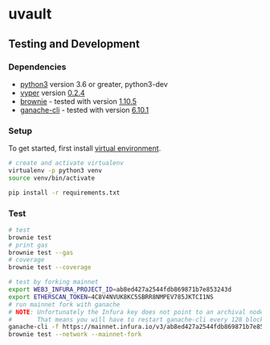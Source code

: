 # uvault

## Testing and Development

### Dependencies

- [python3](https://www.python.org/downloads/release/python-368/) version 3.6 or greater, python3-dev
- [vyper](https://github.com/vyperlang/vyper) version [0.2.4](https://github.com/vyperlang/vyper/releases/tag/v0.2.4)
- [brownie](https://github.com/iamdefinitelyahuman/brownie) - tested with version [1.10.5](https://github.com/eth-brownie/brownie/releases/tag/v1.10.5)
- [ganache-cli](https://github.com/trufflesuite/ganache-cli) - tested with version [6.10.1](https://github.com/trufflesuite/ganache-cli/releases/tag/v6.10.1)

### Setup

To get started, first install [virtual environment](https://docs.python.org/3/library/venv.html).

```bash
# create and activate virtualenv
virtualenv -p python3 venv
source venv/bin/activate

pip install -r requirements.txt
```

### Test

```bash
# test
brownie test
# print gas
brownie test --gas
# coverage
brownie test --coverage

# test by forking mainnet
export WEB3_INFURA_PROJECT_ID=ab8ed427a2544fdb869871b7e853243d
export ETHERSCAN_TOKEN=4C8V4NVUK8KC5SBRR8NMPEV785JKTCI1NS
# run mainnet fork with ganache
# NOTE: Unfortunately the Infura key does not point to an archival node.
#       That means you will have to restart ganache-cli every 128 blocks (~30 minutes)
ganache-cli -f https://mainnet.infura.io/v3/ab8ed427a2544fdb869871b7e853243d -i 1
brownie test --network --mainnet-fork
```
